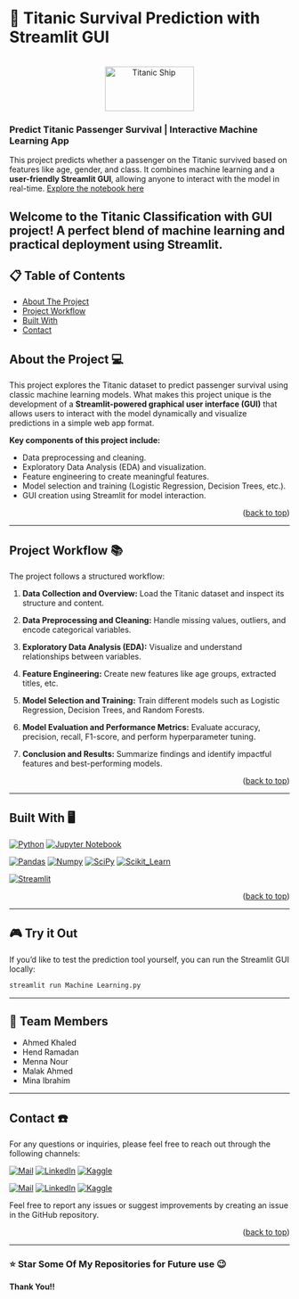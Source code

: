 <!-- To Bring back the link to the top--> 
<a name="readme-top"></a>

# 🚢 Titanic Survival Prediction with Streamlit GUI

<br />
<div align="center">
  <img src="https://upload.wikimedia.org/wikipedia/commons/thumb/f/fd/RMS_Titanic_3.jpg/640px-RMS_Titanic_3.jpg" alt="Titanic Ship" width="160" height="80">
</div>

###  Predict Titanic Passenger Survival | Interactive Machine Learning App

This project predicts whether a passenger on the Titanic survived based on features like age, gender, and class. It combines machine learning and a **user-friendly Streamlit GUI**, allowing anyone to interact with the model in real-time.
[Explore the notebook here](https://github.com/HendRamadan1/Titanic-with-GUI/blob/main/Machine%20Learning.py)

Welcome to the Titanic Classification with GUI project! A perfect blend of machine learning and practical deployment using Streamlit.
---

## 📋 Table of Contents

- [About The Project](#about-the-project-)
- [Project Workflow](#project-workflow-)
- [Built With](#built-with-️)
- [Contact](#contact-)



## About the Project 💻

This project explores the Titanic dataset to predict passenger survival using classic machine learning models. What makes this project unique is the development of a **Streamlit-powered graphical user interface (GUI)** that allows users to interact with the model dynamically and visualize predictions in a simple web app format.

**Key components of this project include:**
- Data preprocessing and cleaning.
- Exploratory Data Analysis (EDA) and visualization.
- Feature engineering to create meaningful features.
- Model selection and training (Logistic Regression, Decision Trees, etc.).
- GUI creation using Streamlit for model interaction.


<p align="right">(<a href="#readme-top">back to top</a>)</p>

---

## Project Workflow 📚

The project follows a structured workflow:

1. **Data Collection and Overview:** Load the Titanic dataset and inspect its structure and content.

2. **Data Preprocessing and Cleaning:** Handle missing values, outliers, and encode categorical variables.

3. **Exploratory Data Analysis (EDA):** Visualize and understand relationships between variables.

4. **Feature Engineering:** Create new features like age groups, extracted titles, etc.

5. **Model Selection and Training:** Train different models such as Logistic Regression, Decision Trees, and Random Forests.

6. **Model Evaluation and Performance Metrics:** Evaluate accuracy, precision, recall, F1-score, and perform hyperparameter tuning.

7. **Conclusion and Results:** Summarize findings and identify impactful features and best-performing models.

<p align="right">(<a href="#readme-top">back to top</a>)</p>

---

## Built With 🖥️

[![Python](https://img.shields.io/badge/Python-FFD43B?style=for-the-badge&logo=python&logoColor=blue)](https://www.python.org)
[![Jupyter Notebook](https://img.shields.io/badge/Jupyter-F37626.svg?&style=for-the-badge&logo=Jupyter&logoColor=white)](https://jupyter.org)

[![Pandas](https://img.shields.io/badge/Pandas-2C2D72?style=for-the-badge&logo=pandas&logoColor=white)](https://pandas.pydata.org)
[![Numpy](https://img.shields.io/badge/Numpy-777BB4?style=for-the-badge&logo=numpy&logoColor=white)](https://numpy.org)
[![SciPy](https://img.shields.io/badge/SciPy-654FF0?style=for-the-badge&logo=SciPy&logoColor=white)](https://scipy.org)
[![Scikit_Learn](https://img.shields.io/badge/scikit_learn-F7931E?style=for-the-badge&logo=scikit-learn&logoColor=white)](https://scikit-learn.org)

[![Streamlit](https://img.shields.io/badge/Streamlit-FF4B4B?style=for-the-badge&logo=Streamlit&logoColor=white)](https://streamlit.io)

<p align="right">(<a href="#readme-top">back to top</a>)</p>

---

## 🎮 Try it Out

If you’d like to test the prediction tool yourself, you can run the Streamlit GUI locally:

```bash
streamlit run Machine Learning.py
```

---

## 👥 Team Members

- Ahmed Khaled 
- Hend Ramadan  
- Menna Nour  
- Malak Ahmed  
- Mina Ibrahim  

---

## Contact ☎️

For any questions or inquiries, please feel free to reach out through the following channels:

[![Mail](https://img.shields.io/badge/Email-D14836?style=for-the-badge&logo=gmail&logoColor=white)](mailto:hendtalba@gmail.com)
[![LinkedIn](https://img.shields.io/badge/LinkedIn-0077B5?style=for-the-badge&logo=linkedin&logoColor=white)](https://www.linkedin.com/in/hend-ramadan-72a9712a5)
[![Kaggle](https://img.shields.io/badge/Kaggle-20BEFF?style=for-the-badge&logo=Kaggle&logoColor=white)](https://www.kaggle.com/hannod)

[![Mail](https://img.shields.io/badge/Email-D14836?style=for-the-badge&logo=gmail&logoColor=white)](mailto:losif.ai.2050@gmail.com)
[![LinkedIn](https://img.shields.io/badge/LinkedIn-0077B5?style=for-the-badge&logo=linkedin&logoColor=white)](https://www.linkedin.com/in/yousef-fawzi/)
[![Kaggle](https://img.shields.io/badge/Kaggle-20BEFF?style=for-the-badge&logo=Kaggle&logoColor=white)](https://www.kaggle.com/losif01)

Feel free to report any issues or suggest improvements by creating an issue in the GitHub repository.

<p align="right">(<a href="#readme-top">back to top</a>)</p>

---

### ⭐ Star Some Of My Repositories for Future use 😉

**Thank You!!**
